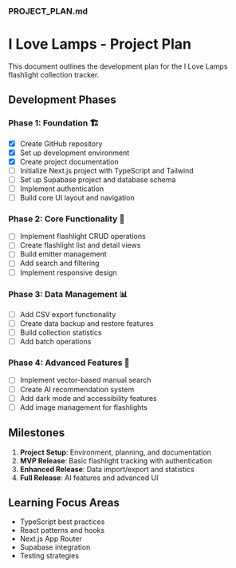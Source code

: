### PROJECT_PLAN.md

# I Love Lamps - Project Plan

This document outlines the development plan for the I Love Lamps flashlight collection tracker.

## Development Phases

### Phase 1: Foundation 🏗️

- [x] Create GitHub repository
- [x] Set up development environment
- [x] Create project documentation
- [ ] Initialize Next.js project with TypeScript and Tailwind
- [ ] Set up Supabase project and database schema
- [ ] Implement authentication
- [ ] Build core UI layout and navigation

### Phase 2: Core Functionality 🔦

- [ ] Implement flashlight CRUD operations
- [ ] Create flashlight list and detail views
- [ ] Build emitter management
- [ ] Add search and filtering
- [ ] Implement responsive design

### Phase 3: Data Management 📊

- [ ] Add CSV export functionality
- [ ] Create data backup and restore features
- [ ] Build collection statistics
- [ ] Add batch operations

### Phase 4: Advanced Features 🚀

- [ ] Implement vector-based manual search
- [ ] Create AI recommendation system
- [ ] Add dark mode and accessibility features
- [ ] Add image management for flashlights

## Milestones

1. **Project Setup**: Environment, planning, and documentation
2. **MVP Release**: Basic flashlight tracking with authentication
3. **Enhanced Release**: Data import/export and statistics
4. **Full Release**: AI features and advanced UI

## Learning Focus Areas

- TypeScript best practices
- React patterns and hooks
- Next.js App Router
- Supabase integration
- Testing strategies
